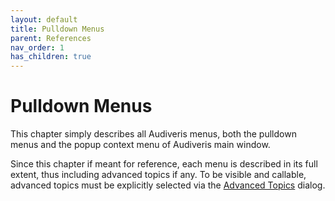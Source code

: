 ```yaml
---
layout: default
title: Pulldown Menus
parent: References
nav_order: 1
has_children: true
---
```

# Pulldown Menus

This chapter simply describes all Audiveris menus, both the pulldown menus and the popup context
menu of Audiveris main window.

Since this chapter if meant for reference, each menu is described in its full extent,
thus including advanced topics if any.
To be visible and callable, advanced topics must be explicitly selected via the
[Advanced Topics](../advanced/topics.md) dialog.
